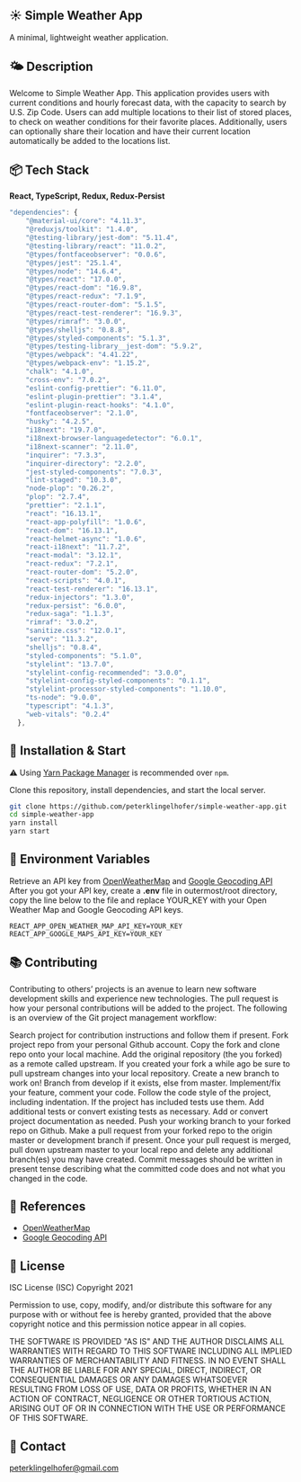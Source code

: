 ## ☀️ Simple Weather App

A minimal, lightweight weather application.

## 🌤 Description

Welcome to Simple Weather App. This application provides users with current conditions and hourly forecast data, with the capacity to search by U.S. Zip Code. Users can add multiple locations to their list of stored places, to check on weather conditions for their favorite places. Additionally, users can optionally share their location and have their current location automatically be added to the locations list.

## 📦 Tech Stack

**React, TypeScript, Redux, Redux-Persist**

```javascript
"dependencies": {
    "@material-ui/core": "4.11.3",
    "@reduxjs/toolkit": "1.4.0",
    "@testing-library/jest-dom": "5.11.4",
    "@testing-library/react": "11.0.2",
    "@types/fontfaceobserver": "0.0.6",
    "@types/jest": "25.1.4",
    "@types/node": "14.6.4",
    "@types/react": "17.0.0",
    "@types/react-dom": "16.9.8",
    "@types/react-redux": "7.1.9",
    "@types/react-router-dom": "5.1.5",
    "@types/react-test-renderer": "16.9.3",
    "@types/rimraf": "3.0.0",
    "@types/shelljs": "0.8.8",
    "@types/styled-components": "5.1.3",
    "@types/testing-library__jest-dom": "5.9.2",
    "@types/webpack": "4.41.22",
    "@types/webpack-env": "1.15.2",
    "chalk": "4.1.0",
    "cross-env": "7.0.2",
    "eslint-config-prettier": "6.11.0",
    "eslint-plugin-prettier": "3.1.4",
    "eslint-plugin-react-hooks": "4.1.0",
    "fontfaceobserver": "2.1.0",
    "husky": "4.2.5",
    "i18next": "19.7.0",
    "i18next-browser-languagedetector": "6.0.1",
    "i18next-scanner": "2.11.0",
    "inquirer": "7.3.3",
    "inquirer-directory": "2.2.0",
    "jest-styled-components": "7.0.3",
    "lint-staged": "10.3.0",
    "node-plop": "0.26.2",
    "plop": "2.7.4",
    "prettier": "2.1.1",
    "react": "16.13.1",
    "react-app-polyfill": "1.0.6",
    "react-dom": "16.13.1",
    "react-helmet-async": "1.0.6",
    "react-i18next": "11.7.2",
    "react-modal": "3.12.1",
    "react-redux": "7.2.1",
    "react-router-dom": "5.2.0",
    "react-scripts": "4.0.1",
    "react-test-renderer": "16.13.1",
    "redux-injectors": "1.3.0",
    "redux-persist": "6.0.0",
    "redux-saga": "1.1.3",
    "rimraf": "3.0.2",
    "sanitize.css": "12.0.1",
    "serve": "11.3.2",
    "shelljs": "0.8.4",
    "styled-components": "5.1.0",
    "stylelint": "13.7.0",
    "stylelint-config-recommended": "3.0.0",
    "stylelint-config-styled-components": "0.1.1",
    "stylelint-processor-styled-components": "1.10.0",
    "ts-node": "9.0.0",
    "typescript": "4.1.3",
    "web-vitals": "0.2.4"
  },
```

## 🔧 Installation & Start

⚠️ Using [Yarn Package Manager](https://yarnpkg.com) is recommended over `npm`.

Clone this repository, install dependencies, and start the local server.

```bash
git clone https://github.com/peterklingelhofer/simple-weather-app.git
cd simple-weather-app
yarn install
yarn start
```

## 🔖 Environment Variables

Retrieve an API key from [OpenWeatherMap](https://openweathermap.org/ 'Open Weather Map') and [Google Geocoding API](https://developers.google.com/maps/documentation/javascript/geocoding 'Google Geocoding API')
After you got your API key, create a **.env** file in outermost/root directory, copy the line below to the file and replace YOUR_KEY with your Open Weather Map and Google Geocoding API keys.

```
REACT_APP_OPEN_WEATHER_MAP_API_KEY=YOUR_KEY
REACT_APP_GOOGLE_MAPS_API_KEY=YOUR_KEY
```

## 📚 Contributing

Contributing to others’ projects is an avenue to learn new software development skills and experience new technologies. The pull request is how your personal contributions will be added to the project. The following is an overview of the Git project management workflow:

Search project for contribution instructions and follow them if present.
Fork project repo from your personal Github account.
Copy the fork and clone repo onto your local machine.
Add the original repository (the you forked) as a remote called upstream.
If you created your fork a while ago be sure to pull upstream changes into your local repository.
Create a new branch to work on! Branch from develop if it exists, else from master.
Implement/fix your feature, comment your code.
Follow the code style of the project, including indentation.
If the project has included tests use them.
Add additional tests or convert existing tests as necessary.
Add or convert project documentation as needed.
Push your working branch to your forked repo on Github.
Make a pull request from your forked repo to the origin master or development branch if present.
Once your pull request is merged, pull down upstream master to your local repo and delete any additional branch(es) you may have created.
Commit messages should be written in present tense describing what the committed code does and not what you changed in the code.

## 📖 References

- [OpenWeatherMap](https://openweathermap.org/ 'OpenWeatherMap')
- [Google Geocoding API](https://developers.google.com/maps/documentation/javascript/geocoding 'Google Geocoding API')

## 📑 License

ISC License (ISC)
Copyright 2021

Permission to use, copy, modify, and/or distribute this software for any purpose with or without fee is hereby granted, provided that the above copyright notice and this permission notice appear in all copies.

THE SOFTWARE IS PROVIDED "AS IS" AND THE AUTHOR DISCLAIMS ALL WARRANTIES WITH REGARD TO THIS SOFTWARE INCLUDING ALL IMPLIED WARRANTIES OF MERCHANTABILITY AND FITNESS. IN NO EVENT SHALL THE AUTHOR BE LIABLE FOR ANY SPECIAL, DIRECT, INDIRECT, OR CONSEQUENTIAL DAMAGES OR ANY DAMAGES WHATSOEVER RESULTING FROM LOSS OF USE, DATA OR PROFITS, WHETHER IN AN ACTION OF CONTRACT, NEGLIGENCE OR OTHER TORTIOUS ACTION, ARISING OUT OF OR IN CONNECTION WITH THE USE OR PERFORMANCE OF THIS SOFTWARE.

## 📇 Contact

peterklingelhofer@gmail.com
